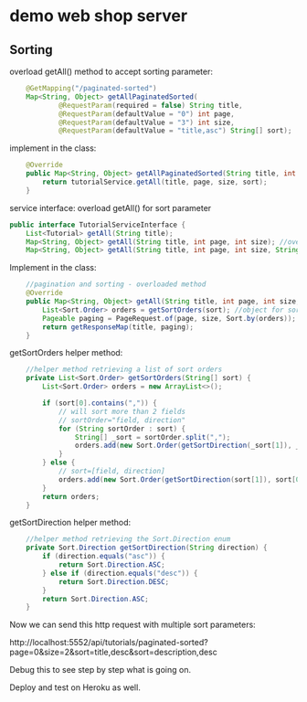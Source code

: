 # demo web shop server

## Sorting

overload getAll() method to accept sorting parameter:

```java
    @GetMapping("/paginated-sorted")
    Map<String, Object> getAllPaginatedSorted(
            @RequestParam(required = false) String title,
            @RequestParam(defaultValue = "0") int page,
            @RequestParam(defaultValue = "3") int size,
            @RequestParam(defaultValue = "title,asc") String[] sort);
```

implement in the class:
```java
	@Override
	public Map<String, Object> getAllPaginatedSorted(String title, int page, int size, String[] sort) {
		return tutorialService.getAll(title, page, size, sort);
	}
```

service interface: overload getAll() for sort parameter
```java
public interface TutorialServiceInterface {
    List<Tutorial> getAll(String title);
    Map<String, Object> getAll(String title, int page, int size); //overloaded method for pagination
    Map<String, Object> getAll(String title, int page, int size, String[] sort); //overloaded method for pagination and sorting
```

Implement in the class:
```java
    //pagination and sorting - overloaded method
    @Override
    public Map<String, Object> getAll(String title, int page, int size, String[] sort) {
        List<Sort.Order> orders = getSortOrders(sort); //object for sorting
        Pageable paging = PageRequest.of(page, size, Sort.by(orders)); // paging with sorting
        return getResponseMap(title, paging);
    }
```

getSortOrders helper method:
```java
    //helper method retrieving a list of sort orders
    private List<Sort.Order> getSortOrders(String[] sort) {
        List<Sort.Order> orders = new ArrayList<>();

        if (sort[0].contains(",")) {
            // will sort more than 2 fields
            // sortOrder="field, direction"
            for (String sortOrder : sort) {
                String[] _sort = sortOrder.split(",");
                orders.add(new Sort.Order(getSortDirection(_sort[1]), _sort[0]));
            }
        } else {
            // sort=[field, direction]
            orders.add(new Sort.Order(getSortDirection(sort[1]), sort[0]));
        }
        return orders;
    }
```

getSortDirection helper method:
```java
    //helper method retrieving the Sort.Direction enum
    private Sort.Direction getSortDirection(String direction) {
        if (direction.equals("asc")) {
            return Sort.Direction.ASC;
        } else if (direction.equals("desc")) {
            return Sort.Direction.DESC;
        }
        return Sort.Direction.ASC;
    }
```

Now we can send this http request with multiple sort parameters:

http://localhost:5552/api/tutorials/paginated-sorted?page=0&size=2&sort=title,desc&sort=description,desc

Debug this to see step by step what is going on.

Deploy and test on Heroku as well.